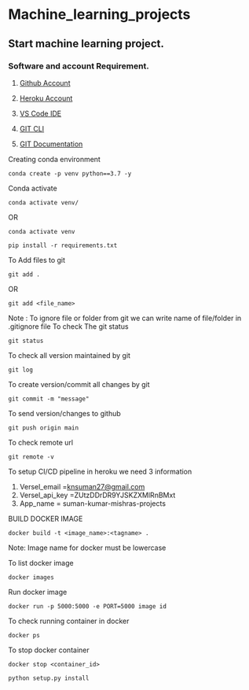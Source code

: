 # Machine_learning_projects

## Start machine learning project.

### Software and account Requirement.

1. [Github Account](https://github.com)

2. [Heroku Account](https://dashboard.heroku.com/login)
3. [VS Code IDE](https://code.visualstudio.com/download)
4. [GIT CLI](https://git-scm.com/downloads)
5. [GIT Documentation](https://git-scm.com/docs/gittutorial)

Creating conda environment

```
conda create -p venv python==3.7 -y
```

Conda activate

```
conda activate venv/
```

OR

```
conda activate venv
```

```
pip install -r requirements.txt
```

To Add files to git

```
git add .
```

OR

```
git add <file_name>
```

Note : To ignore file or folder from git we can write name of file/folder in .gitignore file
To check The git status

```
git status
```

To check all version maintained by git

```
git log
```

To create version/commit all changes by git

```
git commit -m "message"
```

To send version/changes to github

```
git push origin main
```

To check remote url

```
git remote -v
```

To setup CI/CD pipeline in heroku we need 3 information

1. Versel_email =knsuman27@gmail.com
2. Versel_api_key =ZUtzDDrDR9YJSKZXMlRnBMxt
3. App_name = suman-kumar-mishras-projects

BUILD DOCKER IMAGE

```
docker build -t <image_name>:<tagname> .
```

Note: Image name for docker must be lowercase

To list docker image

```
docker images
```

Run docker image

```
docker run -p 5000:5000 -e PORT=5000 image id
```

To check running container in docker

```
docker ps
```

To stop docker container

```
docker stop <container_id>
```

```
python setup.py install
```
